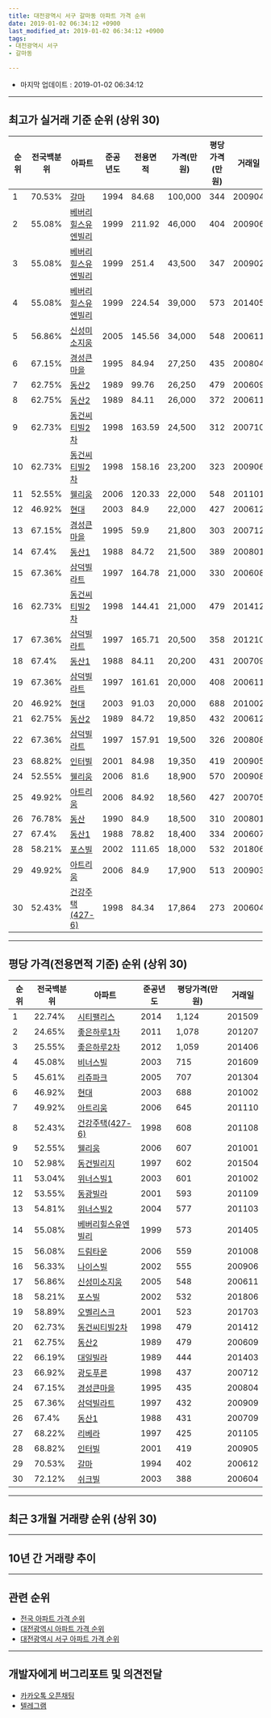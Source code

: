 ```yaml
---
title: 대전광역시 서구 갈마동 아파트 가격 순위
date: 2019-01-02 06:34:12 +0900
last_modified_at: 2019-01-02 06:34:12 +0900
tags:
- 대전광역시 서구
- 갈마동

---
```


* 마지막 업데이트 : 2019-01-02 06:34:12

---

## 최고가 실거래 기준 순위 (상위 30)


|순위|전국백분위|아파트|준공년도|전용면적|가격(만원)|평당가격(만원)|거래일|
|---|---|---|---|---|---|---|---|
|1|70.53%|[갈마](https://search.naver.com/search.naver?query=%EB%8C%80%EC%A0%84%EA%B4%91%EC%97%AD%EC%8B%9C+%EC%84%9C%EA%B5%AC+%EA%B0%88%EB%A7%88%EB%8F%99+%EA%B0%88%EB%A7%88)|1994|84.68|100,000|344|200904|
|2|55.08%|[베버리힐스유엔빌리](https://search.naver.com/search.naver?query=%EB%8C%80%EC%A0%84%EA%B4%91%EC%97%AD%EC%8B%9C+%EC%84%9C%EA%B5%AC+%EA%B0%88%EB%A7%88%EB%8F%99+%EB%B2%A0%EB%B2%84%EB%A6%AC%ED%9E%90%EC%8A%A4%EC%9C%A0%EC%97%94%EB%B9%8C%EB%A6%AC)|1999|211.92|46,000|404|200906|
|3|55.08%|[베버리힐스유엔빌리](https://search.naver.com/search.naver?query=%EB%8C%80%EC%A0%84%EA%B4%91%EC%97%AD%EC%8B%9C+%EC%84%9C%EA%B5%AC+%EA%B0%88%EB%A7%88%EB%8F%99+%EB%B2%A0%EB%B2%84%EB%A6%AC%ED%9E%90%EC%8A%A4%EC%9C%A0%EC%97%94%EB%B9%8C%EB%A6%AC)|1999|251.4|43,500|347|200902|
|4|55.08%|[베버리힐스유엔빌리](https://search.naver.com/search.naver?query=%EB%8C%80%EC%A0%84%EA%B4%91%EC%97%AD%EC%8B%9C+%EC%84%9C%EA%B5%AC+%EA%B0%88%EB%A7%88%EB%8F%99+%EB%B2%A0%EB%B2%84%EB%A6%AC%ED%9E%90%EC%8A%A4%EC%9C%A0%EC%97%94%EB%B9%8C%EB%A6%AC)|1999|224.54|39,000|573|201405|
|5|56.86%|[신성미소지움](https://search.naver.com/search.naver?query=%EB%8C%80%EC%A0%84%EA%B4%91%EC%97%AD%EC%8B%9C+%EC%84%9C%EA%B5%AC+%EA%B0%88%EB%A7%88%EB%8F%99+%EC%8B%A0%EC%84%B1%EB%AF%B8%EC%86%8C%EC%A7%80%EC%9B%80)|2005|145.56|34,000|548|200611|
|6|67.15%|[경성큰마을](https://search.naver.com/search.naver?query=%EB%8C%80%EC%A0%84%EA%B4%91%EC%97%AD%EC%8B%9C+%EC%84%9C%EA%B5%AC+%EA%B0%88%EB%A7%88%EB%8F%99+%EA%B2%BD%EC%84%B1%ED%81%B0%EB%A7%88%EC%9D%84)|1995|84.94|27,250|435|200804|
|7|62.75%|[동산2](https://search.naver.com/search.naver?query=%EB%8C%80%EC%A0%84%EA%B4%91%EC%97%AD%EC%8B%9C+%EC%84%9C%EA%B5%AC+%EA%B0%88%EB%A7%88%EB%8F%99+%EB%8F%99%EC%82%B02)|1989|99.76|26,250|479|200609|
|8|62.75%|[동산2](https://search.naver.com/search.naver?query=%EB%8C%80%EC%A0%84%EA%B4%91%EC%97%AD%EC%8B%9C+%EC%84%9C%EA%B5%AC+%EA%B0%88%EB%A7%88%EB%8F%99+%EB%8F%99%EC%82%B02)|1989|84.11|26,000|372|200611|
|9|62.73%|[동건씨티빌2차](https://search.naver.com/search.naver?query=%EB%8C%80%EC%A0%84%EA%B4%91%EC%97%AD%EC%8B%9C+%EC%84%9C%EA%B5%AC+%EA%B0%88%EB%A7%88%EB%8F%99+%EB%8F%99%EA%B1%B4%EC%94%A8%ED%8B%B0%EB%B9%8C2%EC%B0%A8)|1998|163.59|24,500|312|200710|
|10|62.73%|[동건씨티빌2차](https://search.naver.com/search.naver?query=%EB%8C%80%EC%A0%84%EA%B4%91%EC%97%AD%EC%8B%9C+%EC%84%9C%EA%B5%AC+%EA%B0%88%EB%A7%88%EB%8F%99+%EB%8F%99%EA%B1%B4%EC%94%A8%ED%8B%B0%EB%B9%8C2%EC%B0%A8)|1998|158.16|23,200|323|200906|
|11|52.55%|[웰리움](https://search.naver.com/search.naver?query=%EB%8C%80%EC%A0%84%EA%B4%91%EC%97%AD%EC%8B%9C+%EC%84%9C%EA%B5%AC+%EA%B0%88%EB%A7%88%EB%8F%99+%EC%9B%B0%EB%A6%AC%EC%9B%80)|2006|120.33|22,000|548|201101|
|12|46.92%|[현대](https://search.naver.com/search.naver?query=%EB%8C%80%EC%A0%84%EA%B4%91%EC%97%AD%EC%8B%9C+%EC%84%9C%EA%B5%AC+%EA%B0%88%EB%A7%88%EB%8F%99+%ED%98%84%EB%8C%80)|2003|84.9|22,000|427|200612|
|13|67.15%|[경성큰마을](https://search.naver.com/search.naver?query=%EB%8C%80%EC%A0%84%EA%B4%91%EC%97%AD%EC%8B%9C+%EC%84%9C%EA%B5%AC+%EA%B0%88%EB%A7%88%EB%8F%99+%EA%B2%BD%EC%84%B1%ED%81%B0%EB%A7%88%EC%9D%84)|1995|59.9|21,800|303|200712|
|14|67.4%|[동산1](https://search.naver.com/search.naver?query=%EB%8C%80%EC%A0%84%EA%B4%91%EC%97%AD%EC%8B%9C+%EC%84%9C%EA%B5%AC+%EA%B0%88%EB%A7%88%EB%8F%99+%EB%8F%99%EC%82%B01)|1988|84.72|21,500|389|200801|
|15|67.36%|[삼덕빌라트](https://search.naver.com/search.naver?query=%EB%8C%80%EC%A0%84%EA%B4%91%EC%97%AD%EC%8B%9C+%EC%84%9C%EA%B5%AC+%EA%B0%88%EB%A7%88%EB%8F%99+%EC%82%BC%EB%8D%95%EB%B9%8C%EB%9D%BC%ED%8A%B8)|1997|164.78|21,000|330|200608|
|16|62.73%|[동건씨티빌2차](https://search.naver.com/search.naver?query=%EB%8C%80%EC%A0%84%EA%B4%91%EC%97%AD%EC%8B%9C+%EC%84%9C%EA%B5%AC+%EA%B0%88%EB%A7%88%EB%8F%99+%EB%8F%99%EA%B1%B4%EC%94%A8%ED%8B%B0%EB%B9%8C2%EC%B0%A8)|1998|144.41|21,000|479|201412|
|17|67.36%|[삼덕빌라트](https://search.naver.com/search.naver?query=%EB%8C%80%EC%A0%84%EA%B4%91%EC%97%AD%EC%8B%9C+%EC%84%9C%EA%B5%AC+%EA%B0%88%EB%A7%88%EB%8F%99+%EC%82%BC%EB%8D%95%EB%B9%8C%EB%9D%BC%ED%8A%B8)|1997|165.71|20,500|358|201210|
|18|67.4%|[동산1](https://search.naver.com/search.naver?query=%EB%8C%80%EC%A0%84%EA%B4%91%EC%97%AD%EC%8B%9C+%EC%84%9C%EA%B5%AC+%EA%B0%88%EB%A7%88%EB%8F%99+%EB%8F%99%EC%82%B01)|1988|84.11|20,200|431|200709|
|19|67.36%|[삼덕빌라트](https://search.naver.com/search.naver?query=%EB%8C%80%EC%A0%84%EA%B4%91%EC%97%AD%EC%8B%9C+%EC%84%9C%EA%B5%AC+%EA%B0%88%EB%A7%88%EB%8F%99+%EC%82%BC%EB%8D%95%EB%B9%8C%EB%9D%BC%ED%8A%B8)|1997|161.61|20,000|408|200611|
|20|46.92%|[현대](https://search.naver.com/search.naver?query=%EB%8C%80%EC%A0%84%EA%B4%91%EC%97%AD%EC%8B%9C+%EC%84%9C%EA%B5%AC+%EA%B0%88%EB%A7%88%EB%8F%99+%ED%98%84%EB%8C%80)|2003|91.03|20,000|688|201002|
|21|62.75%|[동산2](https://search.naver.com/search.naver?query=%EB%8C%80%EC%A0%84%EA%B4%91%EC%97%AD%EC%8B%9C+%EC%84%9C%EA%B5%AC+%EA%B0%88%EB%A7%88%EB%8F%99+%EB%8F%99%EC%82%B02)|1989|84.72|19,850|432|200612|
|22|67.36%|[삼덕빌라트](https://search.naver.com/search.naver?query=%EB%8C%80%EC%A0%84%EA%B4%91%EC%97%AD%EC%8B%9C+%EC%84%9C%EA%B5%AC+%EA%B0%88%EB%A7%88%EB%8F%99+%EC%82%BC%EB%8D%95%EB%B9%8C%EB%9D%BC%ED%8A%B8)|1997|157.91|19,500|326|200808|
|23|68.82%|[인터빌](https://search.naver.com/search.naver?query=%EB%8C%80%EC%A0%84%EA%B4%91%EC%97%AD%EC%8B%9C+%EC%84%9C%EA%B5%AC+%EA%B0%88%EB%A7%88%EB%8F%99+%EC%9D%B8%ED%84%B0%EB%B9%8C)|2001|84.98|19,350|419|200905|
|24|52.55%|[웰리움](https://search.naver.com/search.naver?query=%EB%8C%80%EC%A0%84%EA%B4%91%EC%97%AD%EC%8B%9C+%EC%84%9C%EA%B5%AC+%EA%B0%88%EB%A7%88%EB%8F%99+%EC%9B%B0%EB%A6%AC%EC%9B%80)|2006|81.6|18,900|570|200908|
|25|49.92%|[아트리움](https://search.naver.com/search.naver?query=%EB%8C%80%EC%A0%84%EA%B4%91%EC%97%AD%EC%8B%9C+%EC%84%9C%EA%B5%AC+%EA%B0%88%EB%A7%88%EB%8F%99+%EC%95%84%ED%8A%B8%EB%A6%AC%EC%9B%80)|2006|84.92|18,560|427|200705|
|26|76.78%|[동산](https://search.naver.com/search.naver?query=%EB%8C%80%EC%A0%84%EA%B4%91%EC%97%AD%EC%8B%9C+%EC%84%9C%EA%B5%AC+%EA%B0%88%EB%A7%88%EB%8F%99+%EB%8F%99%EC%82%B0)|1990|84.9|18,500|310|200801|
|27|67.4%|[동산1](https://search.naver.com/search.naver?query=%EB%8C%80%EC%A0%84%EA%B4%91%EC%97%AD%EC%8B%9C+%EC%84%9C%EA%B5%AC+%EA%B0%88%EB%A7%88%EB%8F%99+%EB%8F%99%EC%82%B01)|1988|78.82|18,400|334|200607|
|28|58.21%|[포스빌](https://search.naver.com/search.naver?query=%EB%8C%80%EC%A0%84%EA%B4%91%EC%97%AD%EC%8B%9C+%EC%84%9C%EA%B5%AC+%EA%B0%88%EB%A7%88%EB%8F%99+%ED%8F%AC%EC%8A%A4%EB%B9%8C)|2002|111.65|18,000|532|201806|
|29|49.92%|[아트리움](https://search.naver.com/search.naver?query=%EB%8C%80%EC%A0%84%EA%B4%91%EC%97%AD%EC%8B%9C+%EC%84%9C%EA%B5%AC+%EA%B0%88%EB%A7%88%EB%8F%99+%EC%95%84%ED%8A%B8%EB%A6%AC%EC%9B%80)|2006|84.9|17,900|513|200903|
|30|52.43%|[건강주택(427-6)](https://search.naver.com/search.naver?query=%EB%8C%80%EC%A0%84%EA%B4%91%EC%97%AD%EC%8B%9C+%EC%84%9C%EA%B5%AC+%EA%B0%88%EB%A7%88%EB%8F%99+%EA%B1%B4%EA%B0%95%EC%A3%BC%ED%83%9D%28427-6%29)|1998|84.34|17,864|273|200604|


---

## 평당 가격(전용면적 기준) 순위 (상위 30)


|순위|전국백분위|아파트|준공년도|평당가격(만원)|거래일|
|---|---|---|---|---|---|
|1|22.74%|[시티팰리스](https://search.naver.com/search.naver?query=%EB%8C%80%EC%A0%84%EA%B4%91%EC%97%AD%EC%8B%9C+%EC%84%9C%EA%B5%AC+%EA%B0%88%EB%A7%88%EB%8F%99+%EC%8B%9C%ED%8B%B0%ED%8C%B0%EB%A6%AC%EC%8A%A4)|2014|1,124|201509|
|2|24.65%|[좋은하루1차](https://search.naver.com/search.naver?query=%EB%8C%80%EC%A0%84%EA%B4%91%EC%97%AD%EC%8B%9C+%EC%84%9C%EA%B5%AC+%EA%B0%88%EB%A7%88%EB%8F%99+%EC%A2%8B%EC%9D%80%ED%95%98%EB%A3%A81%EC%B0%A8)|2011|1,078|201207|
|3|25.55%|[좋은하루2차](https://search.naver.com/search.naver?query=%EB%8C%80%EC%A0%84%EA%B4%91%EC%97%AD%EC%8B%9C+%EC%84%9C%EA%B5%AC+%EA%B0%88%EB%A7%88%EB%8F%99+%EC%A2%8B%EC%9D%80%ED%95%98%EB%A3%A82%EC%B0%A8)|2012|1,059|201406|
|4|45.08%|[비너스빌](https://search.naver.com/search.naver?query=%EB%8C%80%EC%A0%84%EA%B4%91%EC%97%AD%EC%8B%9C+%EC%84%9C%EA%B5%AC+%EA%B0%88%EB%A7%88%EB%8F%99+%EB%B9%84%EB%84%88%EC%8A%A4%EB%B9%8C)|2003|715|201609|
|5|45.61%|[리쥬파크](https://search.naver.com/search.naver?query=%EB%8C%80%EC%A0%84%EA%B4%91%EC%97%AD%EC%8B%9C+%EC%84%9C%EA%B5%AC+%EA%B0%88%EB%A7%88%EB%8F%99+%EB%A6%AC%EC%A5%AC%ED%8C%8C%ED%81%AC)|2005|707|201304|
|6|46.92%|[현대](https://search.naver.com/search.naver?query=%EB%8C%80%EC%A0%84%EA%B4%91%EC%97%AD%EC%8B%9C+%EC%84%9C%EA%B5%AC+%EA%B0%88%EB%A7%88%EB%8F%99+%ED%98%84%EB%8C%80)|2003|688|201002|
|7|49.92%|[아트리움](https://search.naver.com/search.naver?query=%EB%8C%80%EC%A0%84%EA%B4%91%EC%97%AD%EC%8B%9C+%EC%84%9C%EA%B5%AC+%EA%B0%88%EB%A7%88%EB%8F%99+%EC%95%84%ED%8A%B8%EB%A6%AC%EC%9B%80)|2006|645|201110|
|8|52.43%|[건강주택(427-6)](https://search.naver.com/search.naver?query=%EB%8C%80%EC%A0%84%EA%B4%91%EC%97%AD%EC%8B%9C+%EC%84%9C%EA%B5%AC+%EA%B0%88%EB%A7%88%EB%8F%99+%EA%B1%B4%EA%B0%95%EC%A3%BC%ED%83%9D%28427-6%29)|1998|608|201108|
|9|52.55%|[웰리움](https://search.naver.com/search.naver?query=%EB%8C%80%EC%A0%84%EA%B4%91%EC%97%AD%EC%8B%9C+%EC%84%9C%EA%B5%AC+%EA%B0%88%EB%A7%88%EB%8F%99+%EC%9B%B0%EB%A6%AC%EC%9B%80)|2006|607|201001|
|10|52.98%|[동건빌리지](https://search.naver.com/search.naver?query=%EB%8C%80%EC%A0%84%EA%B4%91%EC%97%AD%EC%8B%9C+%EC%84%9C%EA%B5%AC+%EA%B0%88%EB%A7%88%EB%8F%99+%EB%8F%99%EA%B1%B4%EB%B9%8C%EB%A6%AC%EC%A7%80)|1997|602|201504|
|11|53.04%|[위너스빌1](https://search.naver.com/search.naver?query=%EB%8C%80%EC%A0%84%EA%B4%91%EC%97%AD%EC%8B%9C+%EC%84%9C%EA%B5%AC+%EA%B0%88%EB%A7%88%EB%8F%99+%EC%9C%84%EB%84%88%EC%8A%A4%EB%B9%8C1)|2003|601|201002|
|12|53.55%|[동광빌라](https://search.naver.com/search.naver?query=%EB%8C%80%EC%A0%84%EA%B4%91%EC%97%AD%EC%8B%9C+%EC%84%9C%EA%B5%AC+%EA%B0%88%EB%A7%88%EB%8F%99+%EB%8F%99%EA%B4%91%EB%B9%8C%EB%9D%BC)|2001|593|201109|
|13|54.81%|[위너스빌2](https://search.naver.com/search.naver?query=%EB%8C%80%EC%A0%84%EA%B4%91%EC%97%AD%EC%8B%9C+%EC%84%9C%EA%B5%AC+%EA%B0%88%EB%A7%88%EB%8F%99+%EC%9C%84%EB%84%88%EC%8A%A4%EB%B9%8C2)|2004|577|201103|
|14|55.08%|[베버리힐스유엔빌리](https://search.naver.com/search.naver?query=%EB%8C%80%EC%A0%84%EA%B4%91%EC%97%AD%EC%8B%9C+%EC%84%9C%EA%B5%AC+%EA%B0%88%EB%A7%88%EB%8F%99+%EB%B2%A0%EB%B2%84%EB%A6%AC%ED%9E%90%EC%8A%A4%EC%9C%A0%EC%97%94%EB%B9%8C%EB%A6%AC)|1999|573|201405|
|15|56.08%|[드림타운](https://search.naver.com/search.naver?query=%EB%8C%80%EC%A0%84%EA%B4%91%EC%97%AD%EC%8B%9C+%EC%84%9C%EA%B5%AC+%EA%B0%88%EB%A7%88%EB%8F%99+%EB%93%9C%EB%A6%BC%ED%83%80%EC%9A%B4)|2006|559|201008|
|16|56.33%|[나이스빌](https://search.naver.com/search.naver?query=%EB%8C%80%EC%A0%84%EA%B4%91%EC%97%AD%EC%8B%9C+%EC%84%9C%EA%B5%AC+%EA%B0%88%EB%A7%88%EB%8F%99+%EB%82%98%EC%9D%B4%EC%8A%A4%EB%B9%8C)|2002|555|200906|
|17|56.86%|[신성미소지움](https://search.naver.com/search.naver?query=%EB%8C%80%EC%A0%84%EA%B4%91%EC%97%AD%EC%8B%9C+%EC%84%9C%EA%B5%AC+%EA%B0%88%EB%A7%88%EB%8F%99+%EC%8B%A0%EC%84%B1%EB%AF%B8%EC%86%8C%EC%A7%80%EC%9B%80)|2005|548|200611|
|18|58.21%|[포스빌](https://search.naver.com/search.naver?query=%EB%8C%80%EC%A0%84%EA%B4%91%EC%97%AD%EC%8B%9C+%EC%84%9C%EA%B5%AC+%EA%B0%88%EB%A7%88%EB%8F%99+%ED%8F%AC%EC%8A%A4%EB%B9%8C)|2002|532|201806|
|19|58.89%|[오벨리스크](https://search.naver.com/search.naver?query=%EB%8C%80%EC%A0%84%EA%B4%91%EC%97%AD%EC%8B%9C+%EC%84%9C%EA%B5%AC+%EA%B0%88%EB%A7%88%EB%8F%99+%EC%98%A4%EB%B2%A8%EB%A6%AC%EC%8A%A4%ED%81%AC)|2001|523|201703|
|20|62.73%|[동건씨티빌2차](https://search.naver.com/search.naver?query=%EB%8C%80%EC%A0%84%EA%B4%91%EC%97%AD%EC%8B%9C+%EC%84%9C%EA%B5%AC+%EA%B0%88%EB%A7%88%EB%8F%99+%EB%8F%99%EA%B1%B4%EC%94%A8%ED%8B%B0%EB%B9%8C2%EC%B0%A8)|1998|479|201412|
|21|62.75%|[동산2](https://search.naver.com/search.naver?query=%EB%8C%80%EC%A0%84%EA%B4%91%EC%97%AD%EC%8B%9C+%EC%84%9C%EA%B5%AC+%EA%B0%88%EB%A7%88%EB%8F%99+%EB%8F%99%EC%82%B02)|1989|479|200609|
|22|66.19%|[대일빌라](https://search.naver.com/search.naver?query=%EB%8C%80%EC%A0%84%EA%B4%91%EC%97%AD%EC%8B%9C+%EC%84%9C%EA%B5%AC+%EA%B0%88%EB%A7%88%EB%8F%99+%EB%8C%80%EC%9D%BC%EB%B9%8C%EB%9D%BC)|1989|444|201403|
|23|66.92%|[광도푸른](https://search.naver.com/search.naver?query=%EB%8C%80%EC%A0%84%EA%B4%91%EC%97%AD%EC%8B%9C+%EC%84%9C%EA%B5%AC+%EA%B0%88%EB%A7%88%EB%8F%99+%EA%B4%91%EB%8F%84%ED%91%B8%EB%A5%B8)|1998|437|200712|
|24|67.15%|[경성큰마을](https://search.naver.com/search.naver?query=%EB%8C%80%EC%A0%84%EA%B4%91%EC%97%AD%EC%8B%9C+%EC%84%9C%EA%B5%AC+%EA%B0%88%EB%A7%88%EB%8F%99+%EA%B2%BD%EC%84%B1%ED%81%B0%EB%A7%88%EC%9D%84)|1995|435|200804|
|25|67.36%|[삼덕빌라트](https://search.naver.com/search.naver?query=%EB%8C%80%EC%A0%84%EA%B4%91%EC%97%AD%EC%8B%9C+%EC%84%9C%EA%B5%AC+%EA%B0%88%EB%A7%88%EB%8F%99+%EC%82%BC%EB%8D%95%EB%B9%8C%EB%9D%BC%ED%8A%B8)|1997|432|200909|
|26|67.4%|[동산1](https://search.naver.com/search.naver?query=%EB%8C%80%EC%A0%84%EA%B4%91%EC%97%AD%EC%8B%9C+%EC%84%9C%EA%B5%AC+%EA%B0%88%EB%A7%88%EB%8F%99+%EB%8F%99%EC%82%B01)|1988|431|200709|
|27|68.22%|[리베라](https://search.naver.com/search.naver?query=%EB%8C%80%EC%A0%84%EA%B4%91%EC%97%AD%EC%8B%9C+%EC%84%9C%EA%B5%AC+%EA%B0%88%EB%A7%88%EB%8F%99+%EB%A6%AC%EB%B2%A0%EB%9D%BC)|1997|425|201105|
|28|68.82%|[인터빌](https://search.naver.com/search.naver?query=%EB%8C%80%EC%A0%84%EA%B4%91%EC%97%AD%EC%8B%9C+%EC%84%9C%EA%B5%AC+%EA%B0%88%EB%A7%88%EB%8F%99+%EC%9D%B8%ED%84%B0%EB%B9%8C)|2001|419|200905|
|29|70.53%|[갈마](https://search.naver.com/search.naver?query=%EB%8C%80%EC%A0%84%EA%B4%91%EC%97%AD%EC%8B%9C+%EC%84%9C%EA%B5%AC+%EA%B0%88%EB%A7%88%EB%8F%99+%EA%B0%88%EB%A7%88)|1994|402|200612|
|30|72.12%|[쉬크빌](https://search.naver.com/search.naver?query=%EB%8C%80%EC%A0%84%EA%B4%91%EC%97%AD%EC%8B%9C+%EC%84%9C%EA%B5%AC+%EA%B0%88%EB%A7%88%EB%8F%99+%EC%89%AC%ED%81%AC%EB%B9%8C)|2003|388|200604|


---

## 최근 3개월 거래량 순위 (상위 30)


<div style="width:100%;">
    <canvas id="deal_count_ranking" height="250"></canvas>
</div>


<script>
new Chart(document.getElementById("deal_count_ranking"), {
    type: 'horizontalBar',
    data: {
        labels: ['경성큰마을', '갈마', '포스빌', '쌍룡', '동산1', '동산2', '아트리움', '인터빌', '나이스빌', '좋은하루1차', '좋은하루2차'],
        datasets: [{
            label: '실거래 수',
            data: [26, 16, 2, 1, 1, 1, 1, 1, 1, 1, 1],
            borderColor: "rgba(255, 0, 128, 1)",
            backgroundColor: "rgba(255, 0, 128, 0.5)",
            fill: false,
        }]
    },
    options: {
        responsive: true,
        title: {
            display: true,
            text: '최근 3개월 거래량 순위'
        },
        tooltips: {
            mode: 'index',
            intersect: false,
            callbacks: {
                title: function(tooltipItems, data) {
                    return "실거래 수:";
                },
                label: function(tooltipItem, data) {
                    return data.labels[tooltipItem.index] + ": " + tooltipItem.xLabel;
                }
            }
        },
        hover: {
            mode: 'nearest',
            intersect: true
        },
        scales: {
            xAxes: [{
                display: true,
                scaleLabel: {
                    display: true,
                    labelString: '실거래 수'
                },
                ticks: {
                    suggestedMin: 0,
                }
            }],
            yAxes: [{
                display: true,
                ticks: {
                    autoSkip: false,
                    callback: function(value, index, values) {
                        if (value.length > 15)
                            return value.substr(0, 13) + "...";
                        else
                            return value;
                    }
                },
                scaleLabel: {
                    display: false,
                }
            }]
        }
    }
});

</script>


---

## 10년 간 거래량 추이


<div style="width:100%;">
    <canvas id="deal_progress" height="250"></canvas>
</div>

<script>
new Chart(document.getElementById("deal_progress"), {
    type: 'line',
    data: {
        labels: ['200901','200902','200903','200904','200905','200906','200907','200908','200909','200910','200911','200912','201001','201002','201003','201004','201005','201006','201007','201008','201009','201010','201011','201012','201101','201102','201103','201104','201105','201106','201107','201108','201109','201110','201111','201112','201201','201202','201203','201204','201205','201206','201207','201208','201209','201210','201211','201212','201301','201302','201303','201304','201305','201306','201307','201308','201309','201310','201311','201312','201401','201402','201403','201404','201405','201406','201407','201408','201409','201410','201411','201412','201501','201502','201503','201504','201505','201506','201507','201508','201509','201510','201511','201512','201601','201602','201603','201604','201605','201606','201607','201608','201609','201610','201611','201612','201701','201702','201703','201704','201705','201706','201707','201708','201709','201710','201711','201712','201801','201802','201803','201804','201805','201806','201807','201808','201809','201810','201811','201812','201901'],
        datasets: [{
            label: '실거래 수',
            pointRadius: 1,
            data: [30, 40, 49, 54, 49, 58, 55, 75, 76, 46, 44, 55, 87, 65, 63, 47, 44, 48, 45, 55, 45, 86, 55, 73, 61, 48, 45, 53, 45, 53, 42, 42, 42, 40, 19, 23, 22, 40, 32, 28, 27, 23, 33, 20, 33, 37, 33, 26, 40, 41, 38, 47, 47, 50, 36, 37, 47, 55, 49, 31, 64, 53, 53, 46, 41, 33, 39, 46, 64, 47, 44, 45, 44, 36, 58, 61, 40, 24, 37, 47, 33, 57, 42, 42, 31, 34, 57, 38, 40, 45, 40, 44, 52, 67, 46, 32, 35, 45, 46, 50, 38, 40, 38, 17, 40, 37, 40, 28, 28, 42, 40, 23, 29, 34, 21, 32, 36, 52, 39, 13, 0],
            borderColor: "rgba(255, 201, 14, 1)",
            backgroundColor: "rgba(255, 201, 14, 0.5)",
            fill: true,
        }]
    },
    options: {
        responsive: true,
        title: {
            display: true,
            text: '10년간 거래량 추이'
        },
        tooltips: {
            mode: 'index',
            intersect: false,
        },
        hover: {
            mode: 'nearest',
            intersect: true
        },
        scales: {
            xAxes: [{
                display: true,
                scaleLabel: {
                    display: true,
                    labelString: '년/월'
                }
            }],
            yAxes: [{
                display: true,
                ticks: {
                    suggestedMin: 0,
                },
                scaleLabel: {
                    display: true,
                    labelString: '실거래 수'
                }
            }]
        }
    }
});

</script>


---

## 관련 순위

- [전국 아파트 가격 순위](https://inasie.github.io/apt-ranking/전국)
- [대전광역시 아파트 가격 순위](https://inasie.github.io/apt-ranking/대전광역시)
- [대전광역시 서구 아파트 가격 순위](https://inasie.github.io/apt-ranking/대전광역시-서구)


---

## 개발자에게 버그리포트 및 의견전달

- [카카오톡 오픈채팅](https://open.kakao.com/o/gLJUAP4)
- [텔레그램](https://t.me/inasie)

